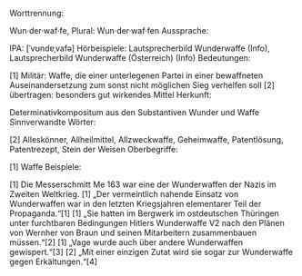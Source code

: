 Worttrennung:

Wun·der·waf·fe, Plural: Wun·der·waf·fen
Aussprache:

IPA: [ˈvʊndɐˌvafə]
Hörbeispiele: Lautsprecherbild Wunderwaffe (Info), Lautsprecherbild Wunderwaffe (Österreich) (Info)
Bedeutungen:

[1] Militär: Waffe, die einer unterlegenen Partei in einer bewaffneten Auseinandersetzung zum sonst nicht möglichen Sieg verhelfen soll
[2] übertragen: besonders gut wirkendes Mittel
Herkunft:

Determinativkompositum aus den Substantiven Wunder und Waffe
Sinnverwandte Wörter:

[2] Alleskönner, Allheilmittel, Allzweckwaffe, Geheimwaffe, Patentlösung, Patentrezept, Stein der Weisen
Oberbegriffe:

[1] Waffe
Beispiele:

[1] Die Messerschmitt Me 163 war eine der Wunderwaffen der Nazis im Zweiten Weltkrieg.
[1] „Der vermeintlich nahende Einsatz von Wunderwaffen war in den letzten Kriegsjahren elementarer Teil der Propaganda.“[1]
[1] „Sie hatten im Bergwerk im ostdeutschen Thüringen unter furchtbaren Bedingungen Hitlers Wunderwaffe V2 nach den Plänen von Wernher von Braun und seinen Mitarbeitern zusammenbauen müssen.“[2]
[1] „Vage wurde auch über andere Wunderwaffen gewispert.“[3]
[2] „Mit einer einzigen Zutat wird sie sogar zur Wunderwaffe gegen Erkältungen.“[4]
